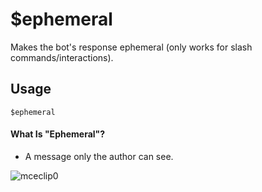 # $ephemeral
Makes the bot's response ephemeral (only works for slash commands/interactions).

## Usage
```
$ephemeral
```

#### What Is "Ephemeral"?
- A message only the author can see.

![mceclip0](https://user-images.githubusercontent.com/69215413/120561181-12bf2f80-c3d2-11eb-8fc3-b3d087affb34.png)


